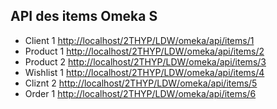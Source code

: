 ## API des items Omeka S

- Client 1 <http://localhost/2THYP/LDW/omeka/api/items/1>
- Product 1 <http://localhost/2THYP/LDW/omeka/api/items/2>
- Product 2 <http://localhost/2THYP/LDW/omeka/api/items/3>
- Wishlist 1 <http://localhost/2THYP/LDW/omeka/api/items/4>
- Cliznt 2 <http://localhost/2THYP/LDW/omeka/api/items/5>
- Order 1 <http://localhost/2THYP/LDW/omeka/api/items/6>

